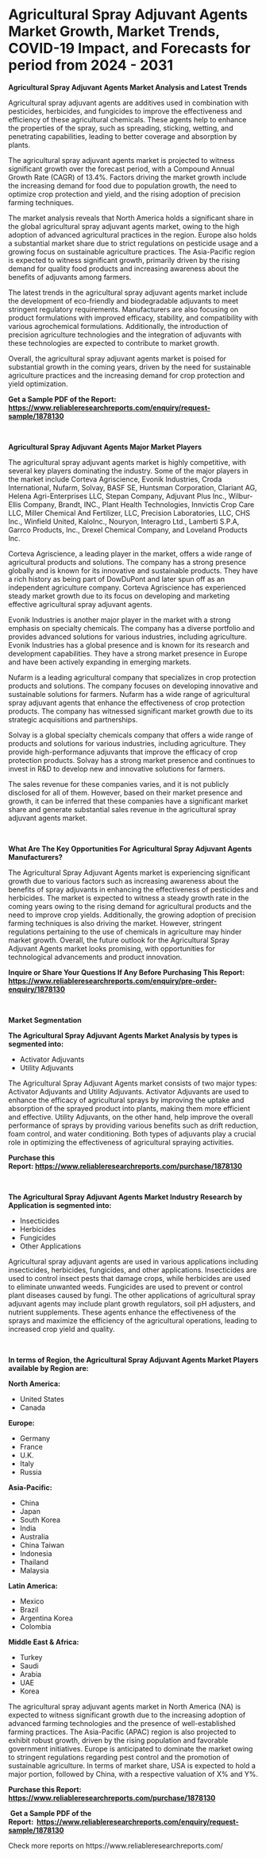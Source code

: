 <p><h1>Agricultural Spray Adjuvant Agents Market Growth, Market Trends, COVID-19 Impact, and Forecasts for period from 2024 - 2031</h1></p><p><strong>Agricultural Spray Adjuvant Agents Market Analysis and Latest Trends</strong></p>
<p><p>Agricultural spray adjuvant agents are additives used in combination with pesticides, herbicides, and fungicides to improve the effectiveness and efficiency of these agricultural chemicals. These agents help to enhance the properties of the spray, such as spreading, sticking, wetting, and penetrating capabilities, leading to better coverage and absorption by plants.</p><p>The agricultural spray adjuvant agents market is projected to witness significant growth over the forecast period, with a Compound Annual Growth Rate (CAGR) of 13.4%. Factors driving the market growth include the increasing demand for food due to population growth, the need to optimize crop protection and yield, and the rising adoption of precision farming techniques.</p><p>The market analysis reveals that North America holds a significant share in the global agricultural spray adjuvant agents market, owing to the high adoption of advanced agricultural practices in the region. Europe also holds a substantial market share due to strict regulations on pesticide usage and a growing focus on sustainable agriculture practices. The Asia-Pacific region is expected to witness significant growth, primarily driven by the rising demand for quality food products and increasing awareness about the benefits of adjuvants among farmers.</p><p>The latest trends in the agricultural spray adjuvant agents market include the development of eco-friendly and biodegradable adjuvants to meet stringent regulatory requirements. Manufacturers are also focusing on product formulations with improved efficacy, stability, and compatibility with various agrochemical formulations. Additionally, the introduction of precision agriculture technologies and the integration of adjuvants with these technologies are expected to contribute to market growth.</p><p>Overall, the agricultural spray adjuvant agents market is poised for substantial growth in the coming years, driven by the need for sustainable agriculture practices and the increasing demand for crop protection and yield optimization.</p></p>
<p><strong>Get a Sample PDF of the Report:&nbsp; <a href="https://www.reliableresearchreports.com/enquiry/request-sample/1878130">https://www.reliableresearchreports.com/enquiry/request-sample/1878130</a></strong></p>
<p>&nbsp;</p>
<p><strong>Agricultural Spray Adjuvant Agents Major Market Players</strong></p>
<p><p>The agricultural spray adjuvant agents market is highly competitive, with several key players dominating the industry. Some of the major players in the market include Corteva Agriscience, Evonik Industries, Croda International, Nufarm, Solvay, BASF SE, Huntsman Corporation, Clariant AG, Helena Agri-Enterprises LLC, Stepan Company, Adjuvant Plus Inc., Wilbur-Ellis Company, Brandt, INC., Plant Health Technologies, Innvictis Crop Care LLC, Miller Chemical And Fertilizer, LLC, Precision Laboratories, LLC, CHS Inc., Winfield United, KaloInc., Nouryon, Interagro Ltd., Lamberti S.P.A, Garrco Products, Inc., Drexel Chemical Company, and Loveland Products Inc.</p><p>Corteva Agriscience, a leading player in the market, offers a wide range of agricultural products and solutions. The company has a strong presence globally and is known for its innovative and sustainable products. They have a rich history as being part of DowDuPont and later spun off as an independent agriculture company. Corteva Agriscience has experienced steady market growth due to its focus on developing and marketing effective agricultural spray adjuvant agents.</p><p>Evonik Industries is another major player in the market with a strong emphasis on specialty chemicals. The company has a diverse portfolio and provides advanced solutions for various industries, including agriculture. Evonik Industries has a global presence and is known for its research and development capabilities. They have a strong market presence in Europe and have been actively expanding in emerging markets.</p><p>Nufarm is a leading agricultural company that specializes in crop protection products and solutions. The company focuses on developing innovative and sustainable solutions for farmers. Nufarm has a wide range of agricultural spray adjuvant agents that enhance the effectiveness of crop protection products. The company has witnessed significant market growth due to its strategic acquisitions and partnerships.</p><p>Solvay is a global specialty chemicals company that offers a wide range of products and solutions for various industries, including agriculture. They provide high-performance adjuvants that improve the efficacy of crop protection products. Solvay has a strong market presence and continues to invest in R&D to develop new and innovative solutions for farmers.</p><p>The sales revenue for these companies varies, and it is not publicly disclosed for all of them. However, based on their market presence and growth, it can be inferred that these companies have a significant market share and generate substantial sales revenue in the agricultural spray adjuvant agents market.</p></p>
<p>&nbsp;</p>
<p><strong>What Are The Key Opportunities For Agricultural Spray Adjuvant Agents Manufacturers?</strong></p>
<p><p>The Agricultural Spray Adjuvant Agents market is experiencing significant growth due to various factors such as increasing awareness about the benefits of spray adjuvants in enhancing the effectiveness of pesticides and herbicides. The market is expected to witness a steady growth rate in the coming years owing to the rising demand for agricultural products and the need to improve crop yields. Additionally, the growing adoption of precision farming techniques is also driving the market. However, stringent regulations pertaining to the use of chemicals in agriculture may hinder market growth. Overall, the future outlook for the Agricultural Spray Adjuvant Agents market looks promising, with opportunities for technological advancements and product innovation.</p></p>
<p><strong>Inquire or Share Your Questions If Any Before Purchasing This Report: <a href="https://www.reliableresearchreports.com/enquiry/pre-order-enquiry/1878130">https://www.reliableresearchreports.com/enquiry/pre-order-enquiry/1878130</a></strong></p>
<p>&nbsp;</p>
<p><strong>Market Segmentation</strong></p>
<p><strong>The Agricultural Spray Adjuvant Agents Market Analysis by types is segmented into:</strong></p>
<p><ul><li>Activator Adjuvants</li><li>Utility Adjuvants</li></ul></p>
<p><p>The Agricultural Spray Adjuvant Agents market consists of two major types: Activator Adjuvants and Utility Adjuvants. Activator Adjuvants are used to enhance the efficacy of agricultural sprays by improving the uptake and absorption of the sprayed product into plants, making them more efficient and effective. Utility Adjuvants, on the other hand, help improve the overall performance of sprays by providing various benefits such as drift reduction, foam control, and water conditioning. Both types of adjuvants play a crucial role in optimizing the effectiveness of agricultural spraying activities.</p></p>
<p><strong>Purchase this Report:&nbsp;<a href="https://www.reliableresearchreports.com/purchase/1878130">https://www.reliableresearchreports.com/purchase/1878130</a></strong></p>
<p>&nbsp;</p>
<p><strong>The Agricultural Spray Adjuvant Agents Market Industry Research by Application is segmented into:</strong></p>
<p><ul><li>Insecticides</li><li>Herbicides</li><li>Fungicides</li><li>Other Applications</li></ul></p>
<p><p>Agricultural spray adjuvant agents are used in various applications including insecticides, herbicides, fungicides, and other applications. Insecticides are used to control insect pests that damage crops, while herbicides are used to eliminate unwanted weeds. Fungicides are used to prevent or control plant diseases caused by fungi. The other applications of agricultural spray adjuvant agents may include plant growth regulators, soil pH adjusters, and nutrient supplements. These agents enhance the effectiveness of the sprays and maximize the efficiency of the agricultural operations, leading to increased crop yield and quality.</p></p>
<p>&nbsp;</p>
<p><strong>In terms of Region, the Agricultural Spray Adjuvant Agents Market Players available by Region are:</strong></p>
<p>
    <p> <strong> North America: </strong>
        <ul>
            <li>United States</li>
            <li>Canada</li>
        </ul>
        </p> 
    <p> <strong> Europe: </strong>
        <ul>
            <li>Germany</li>
            <li>France</li>
            <li>U.K.</li>
            <li>Italy</li>
            <li>Russia</li>
        </ul>
        </p> 
    <p> <strong> Asia-Pacific: </strong>
        <ul>
            <li>China</li>
            <li>Japan</li>
            <li>South Korea</li>
            <li>India</li>
            <li>Australia</li>
            <li>China Taiwan</li>
            <li>Indonesia</li>
            <li>Thailand</li>
            <li>Malaysia</li>
        </ul>
        </p> 
    <p> <strong> Latin America: </strong>
        <ul>
            <li>Mexico</li>
            <li>Brazil</li>
            <li>Argentina Korea</li>
            <li>Colombia</li>
        </ul>
        </p> 
    <p> <strong> Middle East & Africa: </strong>
        <ul>
            <li>Turkey</li>
            <li>Saudi</li>
            <li>Arabia</li>
            <li>UAE</li>
            <li>Korea</li>
        </ul>
    </p>
    </p>
<p><p>The agricultural spray adjuvant agents market in North America (NA) is expected to witness significant growth due to the increasing adoption of advanced farming technologies and the presence of well-established farming practices. The Asia-Pacific (APAC) region is also projected to exhibit robust growth, driven by the rising population and favorable government initiatives. Europe is anticipated to dominate the market owing to stringent regulations regarding pest control and the promotion of sustainable agriculture. In terms of market share, USA is expected to hold a major portion, followed by China, with a respective valuation of X% and Y%.</p></p>
<p><strong>Purchase this Report: <a href="https://www.reliableresearchreports.com/purchase/1878130">https://www.reliableresearchreports.com/purchase/1878130</a></strong></p>
<p>&nbsp;<strong>Get a Sample PDF of the Report:&nbsp;&nbsp;<a href="https://www.reliableresearchreports.com/enquiry/request-sample/1878130">https://www.reliableresearchreports.com/enquiry/request-sample/1878130</a></strong></p>
<p><strong></strong></p>
<p>Check more reports on https://www.reliableresearchreports.com/</p>